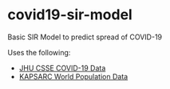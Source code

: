 # covid19-sir-model
Basic SIR Model to predict spread of COVID-19

Uses the following:
- [JHU CSSE COVID-19 Data](https://github.com/CSSEGISandData/COVID-19)
- [KAPSARC World Population Data](https://data.opendatasoft.com/explore/dataset/world-population@kapsarc/)
